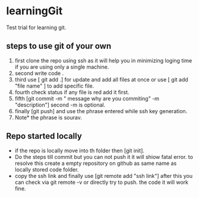 # learningGit

Test trial for learning git.

## steps to use git of your own
1. first clone the repo using ssh as it will help you in minimizing loging time if you are using only a single machine.
2. second write code .
3. third use [ git add .] for update and add all files at once or use [ git add "file name" ] to add specific file.   
4. fourth check status if any file is red add it first.
5. fifth [git commit -m " message why are you commiting" -m "description"] second -m is optional.
6. finally [git push] and use the phrase entered while ssh key generation.
7. Note* the phrase is sourav.

## Repo started locally
* if the repo is locally move into th folder then [git init].
* Do the steps till commit but you can not push it it will shiow fatal error. to resolve this create a empty repository on github as same name as locally stored code folder.
* copy the ssh link and finally use [git remote add "ssh link"] after this you can check via git remote -v or directly try to push. the code it will work fine.